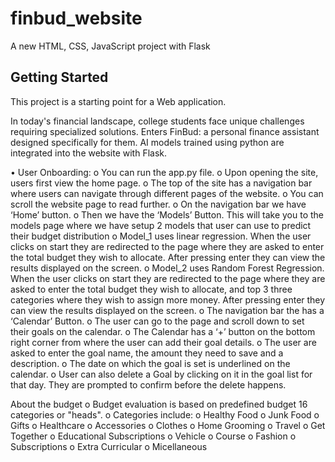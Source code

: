 # finbud_website

A new HTML, CSS, JavaScript project with Flask 

## Getting Started

This project is a starting point for a Web application.

In today's financial landscape, college students face unique challenges requiring specialized solutions. Enters FinBud: a personal finance assistant designed specifically for them. 
AI models trained using python are integrated into the website with Flask. 

•	User Onboarding:
    o	You can run the app.py file.
    o	Upon opening the site, users first view the home page.
    o	The top of the site has a navigation bar where users can navigate through different pages of the website. 
    o	You can scroll the website page to read further.
    o	On the navigation bar we have ‘Home’ button.
    o	Then we have the ‘Models’ Button. This will take you to the models page where we have setup 2 models that user can use to predict their budget distribution 
    o	Model_1 uses linear regression. When the user clicks on start they are redirected to the page where they are asked to enter the total budget they wish to allocate. After pressing enter they can view the results displayed on the screen.
    o	Model_2 uses Random Forest Regression. When the user clicks on start they are redirected to the page where they are asked to enter the total budget they wish to allocate, and top 3 three categories where they wish to assign more money. After pressing enter they can view the results displayed on the screen.
    o	The navigation bar the has a ‘Calendar’ Button.
    o	The user can go to the page and scroll down to set their goals on the calendar.
    o	The Calendar has a ‘+’ button on the bottom right corner from where the user can add their goal details.
    o	The user are asked to enter the goal name, the amount they need to save and a description.
    o	The date on which the goal is set is underlined on the calendar. 
    o	User can also delete a Goal by clicking on it in the goal list for that day. They are prompted to confirm before the delete happens.

  	
About the budget 
   o	Budget evaluation is based on predefined budget 16 categories or "heads".
    o	Categories include:
    o	Healthy Food
    o	Junk Food
    o	Gifts
    o	Healthcare
    o	Accessories
    o	Clothes
    o	Home Grooming
    o	Travel
    o	Get Together
    o	Educational Subscriptions
    o	Vehicle
    o	Course
    o	Fashion
    o	Subscriptions 
    o	Extra Curricular
    o	Micellaneous
